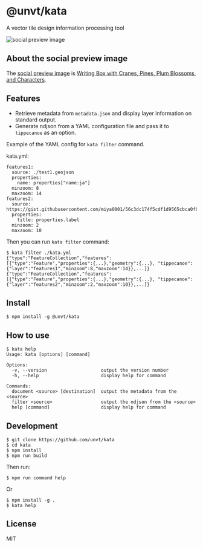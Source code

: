 # @unvt/kata
A vector tile design information processing tool

![social preview image](https://repository-images.githubusercontent.com/444034465/7ae06a50-1966-4332-ba12-1ed457e12b63)

## About the social preview image
The [social preview image](https://repository-images.githubusercontent.com/444034465/7ae06a50-1966-4332-ba12-1ed457e12b63) is [Writing Box with Cranes, Pines, Plum Blossoms, and Characters](https://www.metmuseum.org/art/collection/search/44917).

## Features

* Retrieve metadata from `metadata.json` and display layer information on standard output.
* Generate ndjson from a YAML configuration file and pass it to `tippecanoe` as an option.

Example of the YAML config for `kata filter` command.

kata.yml:

```
features1:
  source: ./test1.geojson
  properties:
    name: properties["name:ja"]
  minzoom: 8
  maxzoom: 14
features2:
  source: https://gist.githubusercontent.com/miya0001/56c3dc174f5cdf1d9565cbca0fbd3c48/raw/c13330036d28ef547a8a87cb6df3fa12de19ddb6/test.geojson
  properties:
    title: properties.label
  minzoom: 2
  maxzoom: 10
```

Then you can run `kata filter` command:

```
$ kata filter ./kata.yml
{"type":"FeatureCollection","features":[{"type":"Feature","properties":{...},"geometry":{...}, "tippecanoe":{"layer":"features1","minzoom":8,"maxzoom":14}},...]}
{"type":"FeatureCollection","features":[{"type":"Feature","properties":{...},"geometry":{...}, "tippecanoe":{"layer":"features2","minzoom":2,"maxzoom":10}},...]}
```

## Install

```
$ npm install -g @unvt/kata
```

## How to use

```
$ kata help
Usage: kata [options] [command]

Options:
  -v, --version                    output the version number
  -h, --help                       display help for command

Commands:
  document <source> [destination]  output the metadata from the <source>
  filter <source>                  output the ndjson from the <source>
  help [command]                   display help for command
```

## Development

```
$ git clone https://github.com/unvt/kata
$ cd kata
$ npm install
$ npm run build
```

Then run:

```
$ npm run command help
```

Or

```
$ npm install -g .
$ kata help
```

## License

MIT
